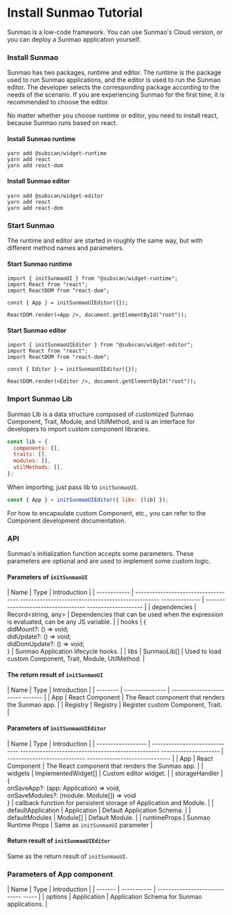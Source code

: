 # Install Sunmao Tutorial

Sunmao is a low-code framework. You can use Sunmao's Cloud version, or you can deploy a Sunmao application yourself.

### Install Sunmao

Sunmao has two packages, runtime and editor. The runtime is the package used to run Sunmao applications, and the editor is used to run the Sunmao editor. The developer selects the corresponding package according to the needs of the scenario. If you are experiencing Sunmao for the first time, it is recommended to choose the editor.

No matter whether you choose runtime or editor, you need to install react, because Sunmao runs based on react.

#### Install Sunmao runtime

````
yarn add @subscan/widget-runtime
yarn add react
yarn add react-dom
````

#### Install Sunmao editor

````
yarn add @subscan/widget-editor
yarn add react
yarn add react-dom
````

### Start Sunmao

The runtime and editor are started in roughly the same way, but with different method names and parameters.

#### Start Sunmao runtime

````
import { initSunmaoUI } from "@subscan/widget-runtime";
import React from "react";
import ReactDOM from "react-dom";

const { App } = initSunmaoUIEditor({});

ReactDOM.render(<App />, document.getElementById("root"));
````

#### Start Sunmao editor

````
import { initSunmaoUIEditor } from "@subscan/widget-editor";
import React from "react";
import ReactDOM from "react-dom";

const { Editor } = initSunmaoUIEditor({});

ReactDOM.render(<Editor />, document.getElementById("root"));
````

### Import Sunmao Lib

Sunmao Lib is a data structure composed of customized Sunmao Component, Trait, Module, and UtilMethod, and is an interface for developers to import custom component libraries.

````javascript
const lib = {
  components: [],
  traits: [],
  modules: [],
  utilMethods: [],
};
````

When importing, just pass lib to `initSunmaoUI`.

````javascript
const { App } = initSunmaoUIEditor({ libs: [lib] });
````

For how to encapsulate custom Component, etc., you can refer to the Component development documentation.

### API

Sunmao's initialization function accepts some parameters. These parameters are optional and are used to implement some custom logic.

#### Parameters of `initSunmaoUI`

| Name | Type | Introduction |
| ------------ | ------------------------------------ -------------------------------------------------- -------------- | ----------------------------------- -------------------- |
| dependencies | Record<string, any> | Dependencies that can be used when the expression is evaluated, can be any JS variable. |
| hooks | {<br /> didMount?: () => void;<br /> didUpdate?: () => void;<br /> didDomUpdate?: () => void;<br />} | Sunmao Application lifecycle hooks. |
| libs | SunmaoLib[] | Used to load custom Component, Trait, Module, UtilMethod. |

#### The return result of `initSunmaoUI`

| Name | Type | Introduction |
| -------- | --------------- | ------------------------ ------- |
| App | React Component | The React component that renders the Sunmao app. |
| Registry | Registry | Register custom Component, Trait. |

#### Parameters of `initSunmaoUIEditor`

| Name | Type | Introduction |
| ------------------ | ------------------------------ -------------------------------------------------- --------------------- | ---------------------------- ------------------------------ |
| App | React Component | The React component that renders the Sunmao app. |
| widgets | ImplementedWidget[] | Custom editor widget. |
| storageHandler | {<br />onSaveApp?: (app: Application) => void,<br />onSaveModules?: (module: Module[]) => void<br />} | callback function for persistent storage of Application and Module. |
| defaultApplication | Application | Default Application Schema. |
| defaultModules | Module[] | Default Module. |
| runtimeProps | Sunmao Runtime Props | Same as `initSunmaoUI` parameter |

#### Return result of `initSunmaoUIEditor`

Same as the return result of `initSunmaoUI`.

### Parameters of App component

| Name | Type | Introduction |
| ------- | ----------- | ----------------------------- ----- |
| options | Application | Application Schema for Sunmao applications. |